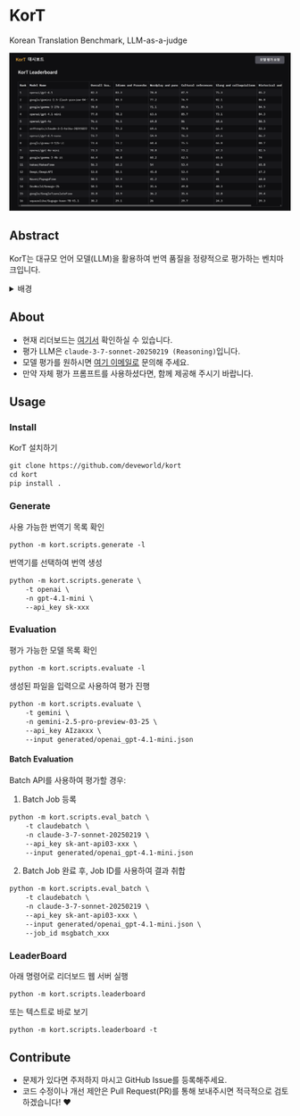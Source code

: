 # KorT
Korean Translation Benchmark, LLM-as-a-judge

![KorT Image](kort.png)

## Abstract
KorT는 대규모 언어 모델(LLM)을 활용하여 번역 품질을 정량적으로 평가하는 벤치마크입니다.

<details>
<summary>배경</summary>
현재 다양한 번역 서비스가 존재하지만, 번역 품질을 정량적으로 평가하고 체계적으로 비교하는 연구는 부족합니다. 기존의 BLEU와 같은 자동 평가 지표는 은어, 문화적 맥락 등 미묘한 언어적 차이를 정확히 포착하기 어렵고, 인간 평가는 시간과 비용이 많이 소요된다는 한계가 있습니다.

이에 저는 한국어-다국어 번역 역량을 엄격하게 평가하기 위해 설계된 새로운 벤치마크, KorT를 제안합니다. KorT는 'LLM 기반 평가(LLM-as-a-judge)' 패러다임을 적용하여 대규모 언어 모델(LLM)의 정교한 언어 이해 능력을 평가에 활용합니다. 이를 위해 번역하기 어려운 다양한 문장으로 구성된 데이터셋을 구축했습니다. 이 데이터셋은 여러 도메인과 언어적 현상(예: 중의성, 관용 표현, 문화적 참조 등)을 포괄합니다. 다양한 기계 번역(MT) 모델과 LLM이 생성한 번역 결과는, 평가 프롬프트를 사용하여 고성능 LLM에 의해 평가됩니다.

KorT의 핵심 목표는 기존 자동 평가 지표보다 인간의 판단과 높은 상관관계를 가지면서도 신뢰할 수 있고, 확장 가능하며, 정교한 평가 체계를 구축하는 것입니다. KorT 벤치마크 결과를 기반으로 MT 시스템의 순위를 보여주는 공개 리더보드를 운영할 예정입니다. 이를 통해 현재 번역 기술의 강점과 약점에 대한 통찰력을 제공하고, 특히 한국어와 관련된 까다로운 언어적 맥락에서의 번역 성능 향상을 촉진하고자 합니다. 궁극적으로는 고품질 다국어 기계 번역 기술 발전에 기여하는 것을 목표로 합니다.
</details>

## About
- 현재 리더보드는 [여기서](https://kort.worldsw.dev) 확인하실 수 있습니다.
- 평가 LLM은 `claude-3-7-sonnet-20250219 (Reasoning)`입니다.
- 모델 평가를 원하시면 [여기 이메일로](mailto:world@worldsw.dev) 문의해 주세요. 
- 만약 자체 평가 프롬프트를 사용하셨다면, 함께 제공해 주시기 바랍니다.

## Usage

### Install
KorT 설치하기
```
git clone https://github.com/deveworld/kort
cd kort
pip install .
```

### Generate
사용 가능한 번역기 목록 확인
```
python -m kort.scripts.generate -l
```

번역기를 선택하여 번역 생성
```
python -m kort.scripts.generate \
    -t openai \
    -n gpt-4.1-mini \
    --api_key sk-xxx
```

### Evaluation
평가 가능한 모델 목록 확인
```
python -m kort.scripts.evaluate -l
```

생성된 파일을 입력으로 사용하여 평가 진행
```
python -m kort.scripts.evaluate \
    -t gemini \
    -n gemini-2.5-pro-preview-03-25 \
    --api_key AIzaxxx \
    --input generated/openai_gpt-4.1-mini.json
```

#### Batch Evaluation
Batch API를 사용하여 평가할 경우:

1. Batch Job 등록
```
python -m kort.scripts.eval_batch \
    -t claudebatch \
    -n claude-3-7-sonnet-20250219 \
    --api_key sk-ant-api03-xxx \
    --input generated/openai_gpt-4.1-mini.json
```
2. Batch Job 완료 후, Job ID를 사용하여 결과 취합
```
python -m kort.scripts.eval_batch \
    -t claudebatch \
    -n claude-3-7-sonnet-20250219 \
    --api_key sk-ant-api03-xxx \
    --input generated/openai_gpt-4.1-mini.json \
    --job_id msgbatch_xxx
```

### LeaderBoard
아래 명령어로 리더보드 웹 서버 실행
```
python -m kort.scripts.leaderboard
```

또는 텍스트로 바로 보기
```
python -m kort.scripts.leaderboard -t
```

## Contribute
- 문제가 있다면 주저하지 마시고 GitHub Issue를 등록해주세요.
- 코드 수정이나 개선 제안은 Pull Request(PR)를 통해 보내주시면 적극적으로 검토하겠습니다! ❤️